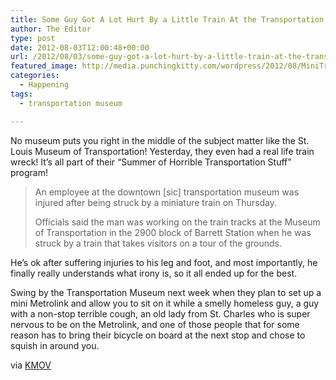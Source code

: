 ```yaml
---
title: Some Guy Got A Lot Hurt By a Little Train At the Transportation Museum
author: The Editor
type: post
date: 2012-08-03T12:00:48+00:00
url: /2012/08/03/some-guy-got-a-lot-hurt-by-a-little-train-at-the-transportation-museum/
featured_image: http://media.punchingkitty.com/wordpress/2012/08/MiniTrain.jpeg
categories:
  - Happening
tags:
  - transportation museum

---
```

No museum puts you right in the middle of the subject matter like the St. Louis Museum of Transportation! Yesterday, they even had a real life train wreck! It&#8217;s all part of their &#8220;Summer of Horrible Transportation Stuff&#8221; program!

> An employee at the downtown [sic] transportation museum was injured after being struck by a miniature train on Thursday.
> 
> Officials said the man was working on the train tracks at the Museum of Transportation in the 2900 block of Barrett Station when he was struck by a train that takes visitors on a tour of the grounds.

He&#8217;s ok after suffering injuries to his leg and foot, and most importantly, he finally really understands what irony is, so it all ended up for the best.

Swing by the Transportation Museum next week when they plan to set up a mini Metrolink and allow you to sit on it while a smelly homeless guy, a guy with a non-stop terrible cough, an old lady from St. Charles who is super nervous to be on the Metrolink, and one of those people that for some reason has to bring their bicycle on board at the next stop and chose to squish in around you.

via <a href="http://www.kmov.com/news/local/Man-struck-by-train-at-St-Louis-Transportation-Museum-164793506.html" target="_blank">KMOV</a>